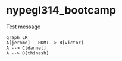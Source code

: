 # nypegl314_bootcamp

Test message

```mermaid
graph LR
A[jerome] --HDMI--> B[victor]
A --> C[dannel]
A --> D[thinesh]
```
